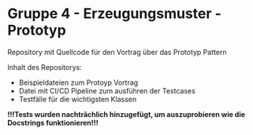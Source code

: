# Gruppe 4 - Erzeugungsmuster - Prototyp
Repository mit Quellcode für den Vortrag über das Prototyp Pattern

Inhalt des Repositorys:
- Beispieldateien zum Protoyp Vortrag
- Datei mit CI/CD Pipeline zum ausführen der Testcases
- Testfälle für die wichtigsten Klassen

**!!!Tests wurden nachträchlich hinzugefügt, um auszuprobieren wie die Docstrings funktionieren!!!**
